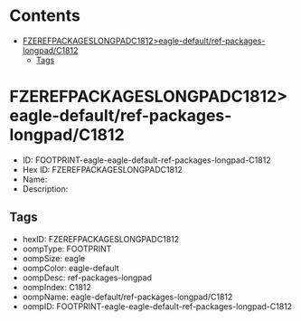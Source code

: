 



Contents
========

* [FZEREFPACKAGESLONGPADC1812>eagle-default/ref-packages-longpad/C1812](#fzerefpackageslongpadc1812eagle-defaultref-packages-longpadc1812)
	* [Tags](#tags)

# FZEREFPACKAGESLONGPADC1812>eagle-default/ref-packages-longpad/C1812

- ID: FOOTPRINT-eagle-eagle-default-ref-packages-longpad-C1812
- Hex ID: FZEREFPACKAGESLONGPADC1812
- Name: 
- Description: 

## Tags

- hexID: FZEREFPACKAGESLONGPADC1812
- oompType: FOOTPRINT
- oompSize: eagle
- oompColor: eagle-default
- oompDesc: ref-packages-longpad
- oompIndex: C1812
- oompName: eagle-default/ref-packages-longpad/C1812
- oompID: FOOTPRINT-eagle-eagle-default-ref-packages-longpad-C1812
